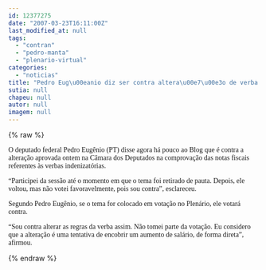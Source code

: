 ```yaml
---
id: 12377275
date: "2007-03-23T16:11:00Z"
last_modified_at: null
tags:
  - "contran"
  - "pedro-manta"
  - "plenario-virtual"
categories:
  - "noticias"
title: "Pedro Eug\u00eanio diz ser contra altera\u00e7\u00e3o de verba indenizat\u00f3ria e vai votar contra no Plen\u00e1rio"
sutia: null
chapeu: null
autor: null
imagem: null
---
```

{% raw %}
<p><P><FONT face=Verdana>O deputado federal Pedro Eugênio (PT) disse agora há pouco ao Blog que é contra a alteração aprovada ontem na Câmara dos Deputados na comprovação das notas fiscais referentes às verbas indenizatórias.</FONT></P></p>
<p><P><FONT face=Verdana>“Participei da sessão até o momento em que o tema foi retirado de pauta. Depois, ele voltou, mas não votei favoravelmente, pois sou contra”, esclareceu.</FONT></P></p>
<p><P><FONT face=Verdana>Segundo Pedro Eugênio, se o tema for colocado em votação no Plenário, ele votará contra.</FONT></P></p>
<p><P><FONT face=Verdana>“Sou contra alterar as regras da verba assim. Não tomei parte da votação. Eu considero que a alteração é uma tentativa de encobrir um aumento de salário, de forma direta”, afirmou.</FONT></P> </p>
{% endraw %}